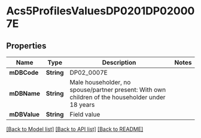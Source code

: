 # Acs5ProfilesValuesDP0201DP020007E

## Properties
Name | Type | Description | Notes
------------ | ------------- | ------------- | -------------
**mDBCode** | **String** | DP02_0007E | 
**mDBName** | **String** | Male householder, no spouse/partner present: With own children of the householder under 18 years | 
**mDBValue** | **String** | Field value | 

[[Back to Model list]](../README.md#documentation-for-models) [[Back to API list]](../README.md#documentation-for-api-endpoints) [[Back to README]](../README.md)


